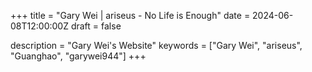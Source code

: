+++
title = "Gary Wei | ariseus - No Life is Enough"
date = 2024-06-08T12:00:00Z
draft = false

description = "Gary Wei's Website"
keywords = ["Gary Wei", "ariseus", "Guanghao", "garywei944"]
+++
